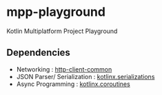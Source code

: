 # mpp-playground
Kotlin Multiplatform Project Playground

## Dependencies
- Networking : [http-client-common](https://github.com/Kotlin/kotlinx.serialization)
- JSON Parser/ Serialization : [kotlinx.serializations](https://github.com/Kotlin/kotlinx.serialization)
- Async Programming : [kotlinx.coroutines](https://github.com/Kotlin/kotlinx.coroutines)
